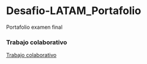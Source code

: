 # Desafio-LATAM_Portafolio

<p>Portafolio examen final</p>

### Trabajo colaborativo
<a href="https://github.com/Longat80/Portafolio">Trabajo colaborativo</a>